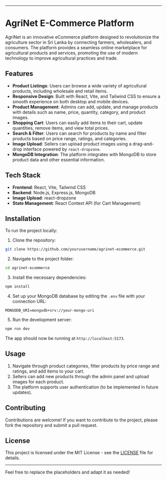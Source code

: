 
---

# AgriNet E-Commerce Platform

AgriNet is an innovative eCommerce platform designed to revolutionize the agriculture sector in Sri Lanka by connecting farmers, wholesalers, and consumers. The platform provides a seamless online marketplace for agricultural products and services, promoting the use of modern technology to improve agricultural practices and trade.

## Features

- **Product Listings**: Users can browse a wide variety of agricultural products, including wholesale and retail items.
- **Responsive Design**: Built with React, Vite, and Tailwind CSS to ensure a smooth experience on both desktop and mobile devices.
- **Product Management**: Admins can add, update, and manage products with details such as name, price, quantity, category, and product images.
- **Shopping Cart**: Users can easily add items to their cart, update quantities, remove items, and view total prices.
- **Search & Filter**: Users can search for products by name and filter products based on price range, ratings, and categories.
- **Image Upload**: Sellers can upload product images using a drag-and-drop interface powered by `react-dropzone`.
- **MongoDB Integration**: The platform integrates with MongoDB to store product data and other essential information.

## Tech Stack

- **Frontend**: React, Vite, Tailwind CSS
- **Backend**: Node.js, Express.js, MongoDB
- **Image Upload**: react-dropzone
- **State Management**: React Context API (for Cart Management)

## Installation

To run the project locally:

1. Clone the repository:

```bash
git clone https://github.com/yourusername/agrinet-ecommerce.git
```

2. Navigate to the project folder:

```bash
cd agrinet-ecommerce
```

3. Install the necessary dependencies:

```bash
npm install
```

4. Set up your MongoDB database by editing the `.env` file with your connection URL:

```
MONGODB_URI=mongodb+srv://your-mongo-uri
```

5. Run the development server:

```bash
npm run dev
```

The app should now be running at `http://localhost:5173`.

## Usage

1. Navigate through product categories, filter products by price range and ratings, and add items to your cart.
2. Sellers can add new products through the admin panel and upload images for each product.
3. The platform supports user authentication (to be implemented in future updates).

## Contributing

Contributions are welcome! If you want to contribute to the project, please fork the repository and submit a pull request.

## License

This project is licensed under the MIT License - see the [LICENSE](LICENSE) file for details.

---

Feel free to replace the placeholders and adapt it as needed!
